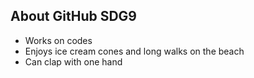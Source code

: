 ## About GitHub SDG9

- Works on codes
- Enjoys ice cream cones and long walks on the beach
- Can clap with one hand
